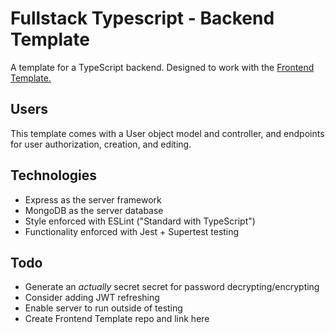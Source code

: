 # Fullstack Typescript - Backend Template
A template for a TypeScript backend. Designed to work with the [Frontend Template.](#insertrepolinkhere)

## Users
This template comes with a User object model and controller, and endpoints for user authorization, creation, and editing.

## Technologies
- Express as the server framework
- MongoDB as the server database
- Style enforced with ESLint ("Standard with TypeScript")
- Functionality enforced with Jest + Supertest testing

## Todo
- Generate an _actually_ secret secret for password decrypting/encrypting
- Consider adding JWT refreshing
- Enable server to run outside of testing
- Create Frontend Template repo and link here